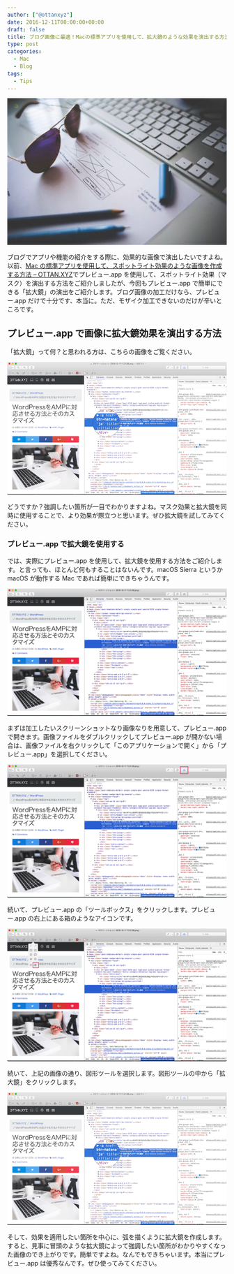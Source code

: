 ```yaml
---
author: ["@ottanxyz"]
date: 2016-12-11T00:00:00+00:00
draft: false
title: ブログ画像に最適！Macの標準アプリを使用して、拡大鏡のような効果を演出する方法
type: post
categories:
  - Mac
  - Blog
tags:
  - Tips
---
```


![](161211-584cb9d29da84.jpg)

ブログでアプリや機能の紹介をする際に、効果的な画像で演出したいですよね。以前、[Mac の標準アプリを使用して、スポットライト効果のような画像を作成する方法 – OTTAN.XYZ](/posts/2016/11/mac-preview-spotlight-mask-5258/)でプレビュー.app を使用して、スポットライト効果（マスク）を演出する方法をご紹介しましたが、今回もプレビュー.app で簡単にできる「拡大鏡」の演出をご紹介します。ブログ画像の加工だけなら、プレビュー.app だけで十分です、本当に。ただ、モザイク加工できないのだけが辛いところです。

## プレビュー.app で画像に拡大鏡効果を演出する方法

「拡大鏡」って何？と思われる方は、こちらの画像をご覧ください。

![](161211-584cb9efe0a4a.png)

どうですか？強調したい箇所が一目でわかりますよね。マスク効果と拡大鏡を同時に使用することで、より効果が際立つと思います。ぜひ拡大鏡を試してみてください。

### プレビュー.app で拡大鏡を使用する

では、実際にプレビュー.app を使用して、拡大鏡を使用する方法をご紹介します。と言っても、ほとんど何もすることはないんです。macOS Sierra というか macOS が動作する Mac であれば簡単にできちゃうんです。

![](161211-584cb9db677bd.png)

まずは加工したいスクリーンショットなり画像なりを用意して、プレビュー.app で開きます。画像ファイルをダブルクリックしてプレビュー.app が開かない場合は、画像ファイルを右クリックして「このアプリケーションで開く」から「プレビュー.app」を選択してください。

![](161211-584cb9e2172f6.png)

続いて、プレビュー.app の「ツールボックス」をクリックします。プレビュー.app の右上にある箱のようなアイコンです。

![](161211-584cb9ea791bf.png)

続いて、上記の画像の通り、図形ツールを選択します。図形ツールの中から「拡大鏡」をクリックします。

![](161211-584cb9efe0a4a.png)

そして、効果を適用したい箇所を中心に、弧を描くように拡大鏡を作成します。すると、見事に冒頭のような拡大鏡によって強調したい箇所がわかりやすくなった画像のでき上がりです。簡単ですよね。なんでもできちゃいます。本当にプレビュー.app は優秀なんです。ぜひ使ってみてください。
